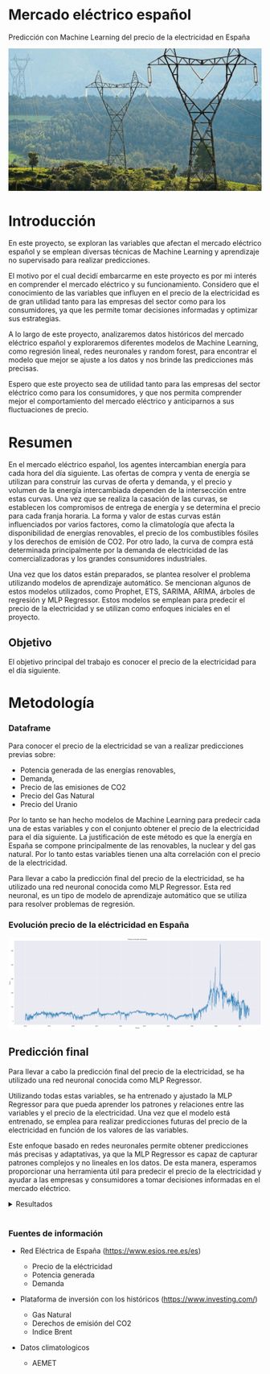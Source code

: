 # Mercado eléctrico español
Predicción con Machine Learning del precio de la electricidad en España

![preciomwh](./pics/por.jpeg)

# Introducción

En este proyecto, se exploran las variables que afectan el mercado eléctrico español y se emplean diversas técnicas de Machine Learning y aprendizaje no supervisado para realizar predicciones.

El motivo por el cual decidí embarcarme en este proyecto es por mi interés en comprender el mercado eléctrico y su funcionamiento. Considero que el conocimiento de las variables que influyen en el precio de la electricidad es de gran utilidad tanto para las empresas del sector como para los consumidores, ya que les permite tomar decisiones informadas y optimizar sus estrategias.

A lo largo de este proyecto, analizaremos datos históricos del mercado eléctrico español y exploraremos diferentes modelos de Machine Learning, como regresión lineal, redes neuronales y random forest, para encontrar el modelo que mejor se ajuste a los datos y nos brinde las predicciones más precisas.

Espero que este proyecto sea de utilidad tanto para las empresas del sector eléctrico como para los consumidores, y que nos permita comprender mejor el comportamiento del mercado eléctrico y anticiparnos a sus fluctuaciones de precio.


# Resumen

En el mercado eléctrico español, los agentes intercambian energía para cada hora del día siguiente. Las ofertas de compra y venta de energía se utilizan para construir las curvas de oferta y demanda, y el precio y volumen de la energía intercambiada dependen de la intersección entre estas curvas. Una vez que se realiza la casación de las curvas, se establecen los compromisos de entrega de energía y se determina el precio para cada franja horaria. La forma y valor de estas curvas están influenciados por varios factores, como la climatología que afecta la disponibilidad de energías renovables, el precio de los combustibles fósiles y los derechos de emisión de CO2. Por otro lado, la curva de compra está determinada principalmente por la demanda de electricidad de las comercializadoras y los grandes consumidores industriales.

Una vez que los datos están preparados, se plantea resolver el problema utilizando modelos de aprendizaje automático. Se mencionan algunos de estos modelos utilizados, como Prophet, ETS,  SARIMA, ARIMA, árboles de regresión y MLP Regressor. Estos modelos se emplean para predecir el precio de la electricidad y se utilizan como enfoques iniciales en el proyecto.

## Objetivo

El objetivo principal del trabajo es conocer el precio de la electricidad para el día siguiente. 

# Metodología

### Dataframe

Para conocer el precio de la electricidad se van a realizar predicciones previas sobre:

- Potencia generada de las energías renovables,
- Demanda, 
- Precio de las emisiones de CO2 
- Precio del Gas Natural
- Precio del Uranio

Por lo tanto se han hecho modelos de Machine Learning para predecir cada una de estas variables y con el conjunto obtener el precio de la electricidad para el día siguiente. La justificación de este método es que la energía en España se compone principalmente de las renovables, la nuclear y del gas natural. Por lo tanto estas variables tienen una alta correlación con el precio de la electricidad.

Para llevar a cabo la predicción final del precio de la electricidad, se ha utilizado una red neuronal conocida como MLP Regressor. Esta red neuronal, es un tipo de modelo de aprendizaje automático que se utiliza para resolver problemas de regresión.

### Evolución precio de la eléctricidad en España 

![preciomwh](./pics/preciomwh.png)


## Predicción final



Para llevar a cabo la predicción final del precio de la electricidad, se ha utilizado una red neuronal conocida como MLP Regressor. 


Utilizando todas estas variables, se ha entrenado y ajustado la MLP Regressor para que pueda aprender los patrones y relaciones entre las variables y el precio de la electricidad. Una vez que el modelo está entrenado, se emplea para realizar predicciones futuras del precio de la electricidad en función de los valores de las variables.

Este enfoque basado en redes neuronales permite obtener predicciones más precisas y adaptativas, ya que la MLP Regressor es capaz de capturar patrones complejos y no lineales en los datos. De esta manera, esperamos proporcionar una herramienta útil para predecir el precio de la electricidad y ayudar a las empresas y consumidores a tomar decisiones informadas en el mercado eléctrico.

<details>
  <summary>Resultados</summary>
  <br>

![prediccionuranio](./pics/pred.png)
</details>

 <br>

### Fuentes de información

* Red Eléctrica de España (https://www.esios.ree.es/es)
    - Precio de la eléctricidad
    - Potencia generada
    - Demanda


* Plataforma de inversión con los históricos (https://www.investing.com/)

    - Gas Natural
    - Derechos de emisión del CO2
    - Indice Brent 

* Datos climatologicos 

    - AEMET